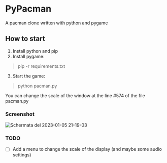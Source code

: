 # PyPacman
A pacman clone written with python and pygame


## How to start
1. Install python and pip
2. Install pygame:
> pip -r requirements.txt
3. Start the game:
> python pacman.py



You can change the scale of the window at the line #574 of the file pacman.py

### Screenshot
![Schermata del 2023-01-05 21-19-03](https://user-images.githubusercontent.com/121816529/210872654-07043f3e-338a-47cb-8bb0-9b440b8f743d.png)

### TODO
- [ ] Add a menu to change the scale of the display (and maybe some audio settings)
